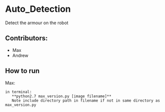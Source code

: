 # Auto_Detection
Detect the armour on the robot

## Contributors:
- Max
- Andrew

## How to run
Max:
```
in terminal:
   **python2.7 max_version.py [image filename]**
   Note include directory path in filename if not in same directory as max_version.py
```
